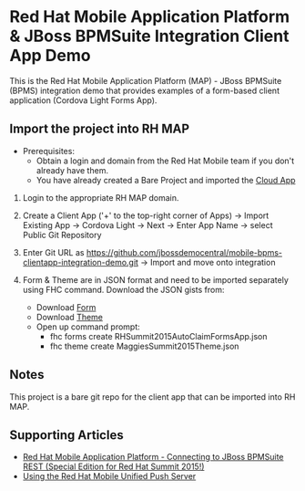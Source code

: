 Red Hat Mobile Application Platform & JBoss BPMSuite Integration Client App Demo
================================================================================

This is the Red Hat Mobile Application Platform (MAP) - JBoss BPMSuite (BPMS) integration demo that provides examples of a form-based client application (Cordova Light Forms App).

Import the project into RH MAP
------------------------------
* Prerequisites:
	- Obtain a login and domain from the Red Hat Mobile team if you don't already have them.
	- You have already created a Bare Project and imported the [Cloud App](https://github.com/jbossdemocentral/mobile-bpms-cloudapp-integration-demo)

1. Login to the appropriate RH MAP domain.

2. Create a Client App ('+' to the top-right corner of Apps) -> Import Existing App -> Cordova Light -> Next -> Enter App Name -> select Public Git Repository

3. Enter Git URL as https://github.com/jbossdemocentral/mobile-bpms-clientapp-integration-demo.git -> Import and move onto integration

4. Form & Theme are in JSON format and need to be imported separately using FHC command.  Download the JSON gists from:

	- Download [Form](https://gist.github.com/hucmaggie/b0a7382d9d6ea49559d7)
	- Download [Theme](https://gist.github.com/hucmaggie/72c461a2b9d5ac54a7e5)
	- Open up command prompt:
		- fhc forms create RHSummit2015AutoClaimFormsApp.json
		- fhc theme create MaggiesSummit2015Theme.json

Notes
-----
This project is a bare git repo for the client app that can be imported into RH MAP.

Supporting Articles
-------------------
- [Red Hat Mobile Application Platform - Connecting to JBoss BPMSuite REST (Special Edition for Red Hat Summit 2015!)](http://maggiechu-jboss.blogspot.com/2015/06/red-hat-mobile-app-connecting-to-bpms-rest.html)
- [Using the Red Hat Mobile Unified Push Server](http://www.ossmentor.com/2015/07/using-red-hat-mobile-unified-push-server.html)